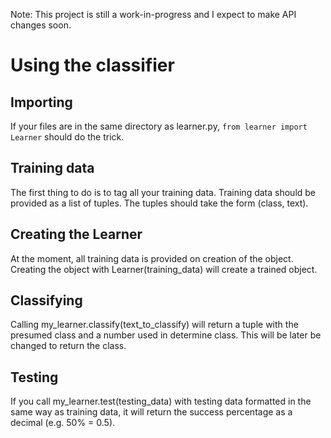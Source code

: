 Note: This project is still a work-in-progress and I expect to make API changes soon.

# Using the classifier
## Importing
If your files are in the same directory as learner.py, `from learner import Learner` should do the trick.

## Training data
The first thing to do is to tag all your training data. Training data should be provided as a list of tuples. The tuples should take the form (class, text).

## Creating the Learner
At the moment, all training data is provided on creation of the object. Creating the object with Learner(training_data) will create a trained object.

## Classifying
Calling my_learner.classify(text_to_classify) will return a tuple with the presumed class and a number used in determine class. This will be later be changed to return the class.

## Testing
If you call my_learner.test(testing_data) with testing data formatted in the same way as training data, it will return the success percentage as a decimal (e.g. 50% = 0.5).
